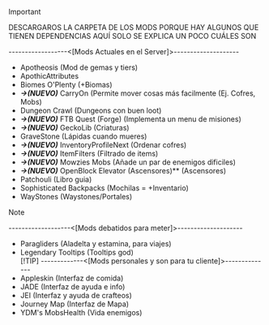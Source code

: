 > [!IMPORTANT]
> DESCARGAROS LA CARPETA DE LOS MODS PORQUE HAY ALGUNOS QUE TIENEN DEPENDENCIAS
> AQUÍ SOLO SE EXPLICA UN POCO CUÁLES SON
> 
>------------------<[Mods Actuales en el Server]>--------------------<br />
>- Apotheosis (Mod de gemas y tiers) <br />
>- ApothicAttributes
>- Biomes O'Plenty (+Biomas) <br />
>- ***->(NUEVO)*** CarryOn (Permite mover cosas más facilmente (Ej. Cofres, Mobs) <br />
>- Dungeon Crawl (Dungeons con buen loot) <br />
>- ***->(NUEVO)*** FTB Quest (Forge) (Implementa un menu de misiones) <br />
>- ***->(NUEVO)*** GeckoLib (Criaturas) <br />
>- GraveStone (Lápidas cuando mueres) <br />
>- ***->(NUEVO)*** InventoryProfileNext (Ordenar cofres) <br />
>- ***->(NUEVO)*** ItemFilters (Filtrado de items) <br/>
>- ***->(NUEVO)*** Mowzies Mobs (Añade un par de enemigos dificiles) <br />
>- ***->(NUEVO)*** OpenBlock Elevator (Ascensores)** (Ascensores) <br />
>- Patchouli (Libro guia) <br />
>- Sophisticated Backpacks (Mochilas = +Inventario) <br />
>- WayStones (Waystones/Portales) <br />

> [!NOTE]
>-------------------<[Mods debatidos para meter]>-------------------- <br />
>- Paragliders (Aladelta y estamina, para viajes) <br />
>- Legendary Tooltips (Tooltips god) <br />
> [!TIP]
>-------------<[Mods personales y son para tu cliente]>-------------- <br />
>- Appleskin (Interfaz de comida) <br />
>- JADE (Interfaz de ayuda e info) <br />
>- JEI (Interfaz y ayuda de crafteos) <br />
>- Journey Map (Interfaz de Mapa) <br />
>- YDM's MobsHealth (Vida enemigos) <br />

